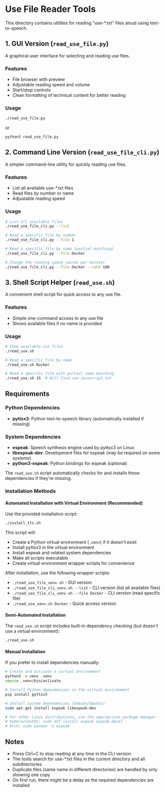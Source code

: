 # Use File Reader Tools

This directory contains utilities for reading "use-*.txt" files aloud using text-to-speech.

## 1. GUI Version (`read_use_file.py`)

A graphical user interface for selecting and reading use files.

### Features

- File browser with preview
- Adjustable reading speed and volume
- Start/stop controls
- Clean formatting of technical content for better reading

### Usage

```bash
./read_use_file.py
```

or

```bash
python3 read_use_file.py
```

## 2. Command Line Version (`read_use_file_cli.py`)

A simpler command-line utility for quickly reading use files.

### Features

- List all available use-*.txt files
- Read files by number or name
- Adjustable reading speed

### Usage

```bash
# List all available files
./read_use_file_cli.py --list

# Read a specific file by number
./read_use_file_cli.py --file 1

# Read a specific file by name (partial matching)
./read_use_file_cli.py --file Docker

# Change the reading speed (words per minute)
./read_use_file_cli.py --file Docker --rate 180
```

## 3. Shell Script Helper (`read_use.sh`)

A convenient shell script for quick access to any use file.

### Features

- Simple one-command access to any use file
- Shows available files if no name is provided

### Usage

```bash
# Show available use files
./read_use.sh

# Read a specific file by name
./read_use.sh Docker

# Read a specific file with partial name matching
./read_use.sh JS  # Will find use-Javascript.txt
```

## Requirements

### Python Dependencies

- **pyttsx3**: Python text-to-speech library (automatically installed if missing)

### System Dependencies

- **espeak**: Speech synthesis engine used by pyttsx3 on Linux
- **libespeak-dev**: Development files for espeak (may be required on some systems)
- **python3-espeak**: Python bindings for espeak (optional)

The `read_use.sh` script automatically checks for and installs these dependencies if they're missing.

### Installation Methods

#### Automated Installation with Virtual Environment (Recommended)

Use the provided installation script:

```bash
./install_tts.sh
```

This script will:

- Create a Python virtual environment (`.venv`) if it doesn't exist
- Install pyttsx3 in the virtual environment
- Install espeak and related system dependencies
- Make all scripts executable
- Create virtual environment wrapper scripts for convenience

After installation, use the following wrapper scripts:

- `./read_use_file_venv.sh` - GUI version
- `./read_use_file_cli_venv.sh --list` - CLI version (list all available files)
- `./read_use_file_cli_venv.sh --file Docker` - CLI version (read specific file)
- `./read_use_venv.sh Docker` - Quick access version

#### Semi-Automated Installation

The `read_use.sh` script includes built-in dependency checking (but doesn't use a virtual environment):

```bash
./read_use.sh
```

#### Manual Installation

If you prefer to install dependencies manually:

```bash
# Create and activate a virtual environment
python3 -m venv .venv
source .venv/bin/activate

# Install Python dependencies in the virtual environment
pip install pyttsx3

# Install system dependencies (Debian/Ubuntu)
sudo apt-get install espeak libespeak-dev

# For other Linux distributions, use the appropriate package manager
# Fedora/CentOS: sudo dnf install espeak espeak-devel
# Arch: sudo pacman -S espeak
```

## Notes

- Press Ctrl+C to stop reading at any time in the CLI version
- The tools search for use-*.txt files in the current directory and all subdirectories
- Duplicate files (same name in different directories) are handled by only showing one copy
- On first run, there might be a delay as the required dependencies are installed
